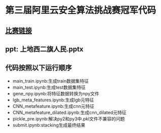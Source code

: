 # 第三届阿里云安全算法挑战赛冠军代码
## [比赛链接](https://tianchi.aliyun.com/competition/introduction.htm?spm=5176.100066.0.0.6acd33afwZ9hM7&raceId=231668)

## ppt: 上地西二旗人民.pptx

## 代码按照以下运行顺序
* main_train.ipynb:生成train数据集特征
* main_test.ipynb:生成test数据集特征
* gene_npy.ipynb:将特征数据转换为npy文件
* lgb_meta_features.ipynb:生成lgb元特征
* CNN_metafeature.ipynb:生成cnn元特征
* CNN_metafeature_dilated.ipynb:生成cnn_dilated元特征
* pickle_pre.ipynb:解决py2和py3中.pkl文件不兼容的问题
* submit.ipynb:stacking生成最终结果
